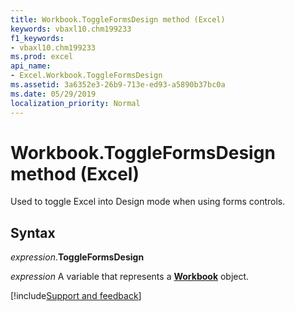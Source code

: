 ```yaml
---
title: Workbook.ToggleFormsDesign method (Excel)
keywords: vbaxl10.chm199233
f1_keywords:
- vbaxl10.chm199233
ms.prod: excel
api_name:
- Excel.Workbook.ToggleFormsDesign
ms.assetid: 3a6352e3-26b9-713e-ed93-a5890b37bc0a
ms.date: 05/29/2019
localization_priority: Normal
---
```



# Workbook.ToggleFormsDesign method (Excel)

Used to toggle Excel into Design mode when using forms controls.


## Syntax

_expression_.**ToggleFormsDesign**

_expression_ A variable that represents a **[Workbook](Excel.Workbook.md)** object.




[!include[Support and feedback](~/includes/feedback-boilerplate.md)]